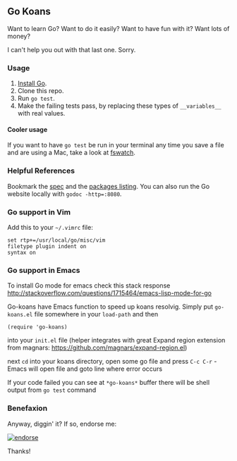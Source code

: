 ## Go Koans

Want to learn Go? Want to do it easily? Want to have fun with it? Want lots of money?

I can't help you out with that last one. Sorry.

### Usage

  1. [Install Go](http://code.google.com/p/go/downloads/list).
  2. Clone this repo.
  3. Run `go test`.
  4. Make the failing tests pass, by replacing these types of `__variables__` with real values.

#### Cooler usage

If you want to have `go test` be run in your terminal any time you save a file and
are using a Mac, take a look at [fswatch](http://github.com/sdegutis/fswatch).

### Helpful References

Bookmark the [spec](http://golang.org/ref/spec) and the
[packages listing](http://golang.org/pkg/). You can also
run the Go website locally with `godoc -http=:8080`.

### Go support in Vim

Add this to your `~/.vimrc` file:

    set rtp+=/usr/local/go/misc/vim
    filetype plugin indent on
    syntax on

### Go support in Emacs

To install Go mode for emacs check this stack response http://stackoverflow.com/questions/1715464/emacs-lisp-mode-for-go

Go-koans have Emacs function to speed up koans resolvig. Simply put `go-koans.el` file somewhere in your `load-path`
and then

    (require 'go-koans)

into your `init.el` file (helper integrates with great Expand region extension from magnars: https://github.com/magnars/expand-region.el)

next `cd` into your koans directory, open some go file and press `C-c C-r` - Emacs will open file and goto line where error occurs

If your code failed you can see at `*go-koans*` buffer there will be shell output from `go test` command


### Benefaxion

Anyway, diggin' it? If so, endorse me:

[![endorse](http://api.coderwall.com/sdegutis/endorse.png)](http://coderwall.com/sdegutis)

Thanks!
